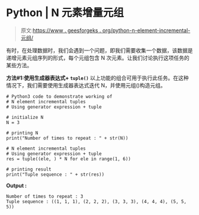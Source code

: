 # Python | N 元素增量元组

> 原文:[https://www . geesforgeks . org/python-n-element-incremental-元组/](https://www.geeksforgeeks.org/python-n-element-incremental-tuples/)

有时，在处理数据时，我们会遇到一个问题，即我们需要收集一个数据，该数据是递增元素元组序列的形式，每个元组包含 N 次元素。让我们讨论执行这项任务的某些方法。

**方法#1:使用生成器表达式+ `tuple()`**
以上功能的组合可用于执行此任务。在这种情况下，我们需要使用生成器表达式迭代 N，并使用元组()构造元组。

```
# Python3 code to demonstrate working of
# N element incremental tuples
# Using generator expression + tuple

# initialize N 
N = 3 

# printing N
print("Number of times to repeat : " + str(N))

# N element incremental tuples
# Using generator expression + tuple
res = tuple((ele, ) * N for ele in range(1, 6))

# printing result
print("Tuple sequence : " + str(res))
```

**Output :**

```
Number of times to repeat : 3
Tuple sequence : ((1, 1, 1), (2, 2, 2), (3, 3, 3), (4, 4, 4), (5, 5, 5))

```